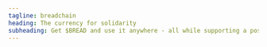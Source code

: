 ```yaml
---
tagline: breadchain
heading: The currency for solidarity
subheading: Get $BREAD and use it anywhere - all while supporting a post-capitalist future.
---
```

